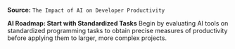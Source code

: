 **Source:** `The Impact of AI on Developer Productivity`

**AI Roadmap: Start with Standardized Tasks**
Begin by evaluating AI tools on standardized programming tasks to obtain precise measures of productivity before applying them to larger, more complex projects.
